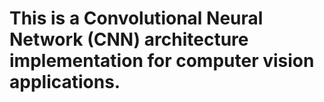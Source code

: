 # This is a Convolutional Neural Network (CNN) architecture implementation for computer vision applications. 
